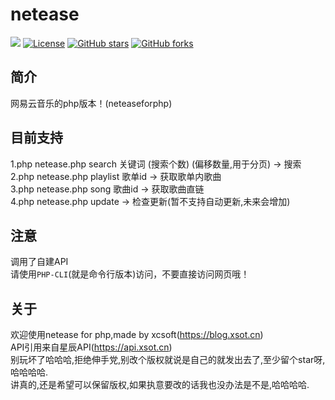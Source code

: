# netease
[![](https://data.jsdelivr.com/v1/package/gh/soxft/netease/badge)](https://www.jsdelivr.com/package/gh/soxft/netease)
<a href="http://www.apache.org/licenses/LICENSE-2.0.html"> 
<img src="https://img.shields.io/github/license/soxft/netease.svg" alt="License"></a>
<a href="https://github.com/soxft/netease/stargazers"> 
<img src="https://img.shields.io/github/stars/soxft/netease.svg" alt="GitHub stars"></a>
<a href="https://github.com/soxft/netease/network/members"> 
<img src="https://img.shields.io/github/forks/soxft/netease.svg" alt="GitHub forks"></a> 
## 简介
网易云音乐的php版本！(neteaseforphp)
## 目前支持
1.php netease.php search 关键词 (搜索个数) (偏移数量,用于分页) ->  搜索<br />
2.php netease.php playlist 歌单id -> 获取歌单内歌曲<br />
3.php netease.php song 歌曲id -> 获取歌曲直链<br />
4.php netease.php update -> 检查更新(暂不支持自动更新,未来会增加)<br />
## 注意
调用了自建API<br />
请使用`PHP-CLI`(就是命令行版本)访问，不要直接访问网页哦！<br />
## 关于
欢迎使用netease for php,made by xcsoft(https://blog.xsot.cn)<br />
API引用来自星辰API(https://api.xsot.cn)<br />
别玩坏了哈哈哈,拒绝伸手党,别改个版权就说是自己的就发出去了,至少留个star呀,哈哈哈哈.<br />
讲真的,还是希望可以保留版权,如果执意要改的话我也没办法是不是,哈哈哈哈.<br />
